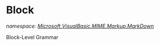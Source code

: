 ﻿# Block
_namespace: <a href="#" onClick="load('/docs/Microsoft.VisualBasic.MIME.Markup.MarkDown/index.md')">Microsoft.VisualBasic.MIME.Markup.MarkDown</a>_

Block-Level Grammar




